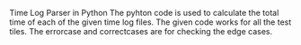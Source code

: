 Time Log Parser in Python
The pyhton code is used to calculate the total time of each of the given time log files. The given code works for all the test tiles.
The errorcase and correctcases are for checking the edge cases.
